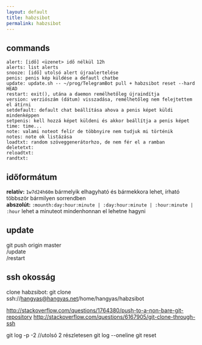 ```yaml
---
layout: default
title: habzsibot
permalink: habzsibot
---
```

commands
--------
```
alert: [idő] <üzenet> idő nélkül 12h
alerts: list alerts
snooze: [idő] utolsó alert újraalertelése
penis: penis kép küldése a defautl chatbe
update: update.sh -- ~/prog/TelegramBot pull + habzsibot reset --hard HEAD
restart: exit(), utána a daemon remélhetőleg újraindítja
version: verziószám (dátum) visszadása, remélhetőleg nem felejtettem el átírni
setdefault: default chat beállítása ahova a penis képet küldi mindenképpen
setpenis: kell hozzá képet küldeni és akkor beállítja a penis képet
time: time...
note: valami noteot felír de többnyire nem tudjuk mi történik
notes: note ok listázása
loadtxt: random szöveggenerátorhzo, de nem fér el a ramban
deletetxt:
reloadtxt:
randtxt:
```

időformátum
-----------
__relatív:__ `1w7d24h60m` bármelyik elhagyható és bármekkora lehet, írható többször bármilyen sorrendben  
__abszolút:__ `:mounth:day:hour:minute | :day:hour:minute | :hour:minute | :hour` lehet a minuteot mindenhonnan el lehetne hagyni 

update
------
git push origin master  
/update  
/restart

ssh okosság
-----------

clone habzsibot: git clone ssh://hangyas@hangyas.net/home/hangyas/habzsibot

http://stackoverflow.com/questions/1764380/push-to-a-non-bare-git-repository
http://stackoverflow.com/questions/6167905/git-clone-through-ssh

git log -p -2 //utolsó 2 részletesen
git log --oneline
git reset <shorthash>